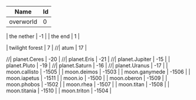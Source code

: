 | Name                    | Id    |
|-------------------------|-------|
| overworld               | 0     |

| the nether              | -1    |
| the end                 | 1     |

| twilight forest         | 7     |
//| atum                    | 17    |

//| planet.Ceres            | -20   |
//| planet.Eris             | -21   |
//| planet.Jupiter          | -15   |
| planet.Pluto            | -19   |
//| planet.Saturn           | -16   |
//| planet.Uranus           | -17   |
| moon.callisto           | -1505 |
| moon.deimos             | -1503 |
| moon.ganymede           | -1506 |
| moon.iapetus            | -1511 |
| moon.io                 | -1500 |
| moon.oberon             | -1509 |
| moon.phobos             | -1502 |
| moon.rhea               | -1507 |
| moon.titan              | -1508 |
| moon.titania            | -1510 |
| moon.triton             | -1504 |

